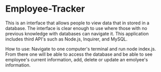 # Employee-Tracker

This is an interface that allows people to view data that in stored in a database. The interface is clear enough to use where those with no previous knowledge with databases can navigate it. This application includes third API's such as Node.js, Inquirer, and MySQL. 

How to use: 
Navigate to one computer's terminal and run node index.js. From there one will be able to access the database and be able to see employee's current information, add, delete or update an emolyee's information. 